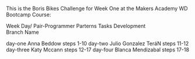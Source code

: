This is the Boris Bikes Challenge for Week One at the Makers Academy WD Bootcamp Course:
 
 
Week Day/           Pair-Programmer Parterns           Tasks Development  
Branch Name

day-one             Anna Beddow                        steps 1-10
day-two             Julio Gonzalez TeráN               steps 11-12
day-three           Katy  Mccann                       steps 12-17
day-four            Blanca Mendizabal                  steps 17-18



